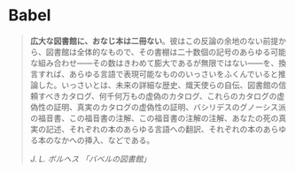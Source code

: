 # Babel

> **広大な図書館に、おなじ本は二冊ない**。彼はこの反論の余地のない前提から、図書館は全体的なもので、その書棚は二十数個の記号のあらゆる可能な組み合わせ——その数はきわめて膨大であるが無限ではない——を、換言すれば、あらゆる言語で表現可能なもののいっさいをふくんでいると推論した。いっさいとは、未来の詳細な歴史、熾天使らの自伝、図書館の信頼すべきカタログ、何千何万もの虚偽のカタログ、これらのカタログの虚偽性の証明、真実のカタログの虚偽性の証明、バシリデスのグノーシス派の福音書、この福音書の注解、この福音書の注解の注解、あなたの死の真実の記述、それぞれの本のあらゆる言語への翻訳、それぞれの本のあらゆる本のなかへの挿入、などである。
> 
> *J. L. ボルヘス 「バベルの図書館」*
